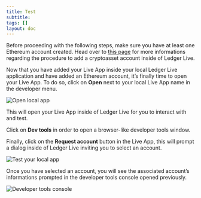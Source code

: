 ```yaml
---
title: Test
subtitle:
tags: []
layout: doc
---
```


Before proceeding with the following steps, make sure you have at least one Ethereum account created. Head over to [this page](https://support.ledger.com/hc/en-us/articles/4404389482641-Add-your-accounts?docs=true) for more informations regarding the procedure to add a cryptoasset account inside of Ledger Live.

Now that you have added your Live App inside your local Ledger Live application and have added an Ethereum account, it’s finally time to open your Live App. To do so, click on **Open** next to your local Live App name in the developer menu.

![Open local app](../../images/tuto-4-1-open-local-app.png "Open local app")

This will open your Live App inside of Ledger Live for you to interact with and test.

Click on **Dev tools** in order to open a browser-like developer tools window.

Finally, click on the **Request account** button in the Live App, this will prompt a dialog inside of Ledger Live inviting you to select an account.

![Test your local app](../../images/tuto-4-2-test-local-app.png "Test your local app")

Once you have selected an account, you will see the associated account’s informations prompted in the developer tools console opened previously.

![Developer tools console](../../images/tuto-4-3-result-console.png "Developer tools console")

